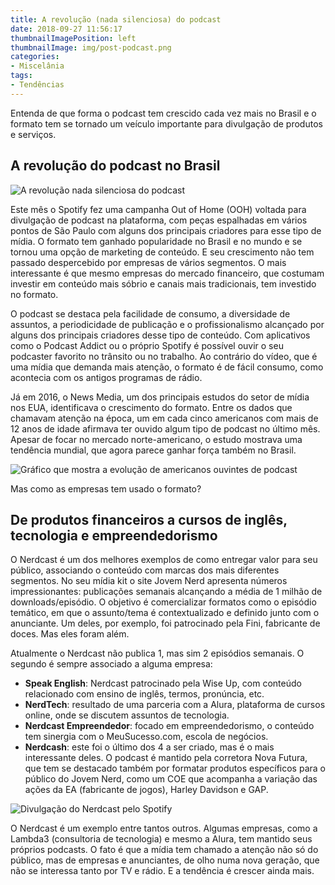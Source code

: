 ```yaml
---
title: A revolução (nada silenciosa) do podcast
date: 2018-09-27 11:56:17
thumbnailImagePosition: left
thumbnailImage: img/post-podcast.png
categories:
- Miscelânia
tags:
- Tendências
---
```


Entenda de que forma o podcast tem crescido cada vez mais no Brasil e o formato tem se tornado um veículo importante para divulgação de produtos e serviços.

<!--more-->

## A revolução do podcast no Brasil

![A revolução nada silenciosa do podcast](../../img/post-podcast.png "O crescimento do podcast")

Este mês o Spotify fez uma campanha Out of Home (OOH) voltada para divulgação de podcast na plataforma, com peças espalhadas em vários pontos de São Paulo com alguns dos principais criadores para esse tipo de mídia. O formato tem ganhado popularidade no Brasil e no mundo e se tornou uma opção de marketing de conteúdo. E seu crescimento não tem passado despercebido por empresas de vários segmentos. O mais interessante é que mesmo empresas do mercado financeiro, que costumam investir em conteúdo mais sóbrio e canais mais tradicionais, tem investido no formato.

O podcast se destaca pela facilidade de consumo, a diversidade de assuntos, a periodicidade de publicação e o profissionalismo alcançado por alguns dos principais criadores desse tipo de conteúdo. Com aplicativos como o Podcast Addict ou o próprio Spotify é possível ouvir o seu podcaster favorito no trânsito ou no trabalho. Ao contrário do vídeo, que é uma mídia que demanda mais atenção, o formato é de fácil consumo, como acontecia com os antigos programas de rádio.

Já em 2016, o News Media, um dos principais estudos do setor de mídia nos EUA, identificava o crescimento do formato. Entre os dados que chamavam atenção na época, um em cada cinco americanos com mais de 12 anos de idade afirmava ter ouvido algum tipo de podcast no último mês. Apesar de focar no mercado norte-americano, o estudo mostrava uma tendência mundial, que agora parece ganhar força também no Brasil.

![Gráfico que mostra a evolução de americanos ouvintes de podcast](../../img/podcastspew.jpg "Crescimento do percentual de americanos que ouviu podcast no último mês")

Mas como as empresas tem usado o formato?

## De produtos financeiros a cursos de inglês, tecnologia e empreendedorismo

O Nerdcast é um dos melhores exemplos de como entregar valor para seu público, associando o conteúdo com marcas dos mais diferentes segmentos. No seu mídia kit o site Jovem Nerd apresenta números impressionantes: publicações semanais alcançando a média de 1 milhão de downloads/episódio. O objetivo é comercializar formatos como o episódio temático, em que o assunto/tema é contextualizado e definido junto com o anunciante. Um deles, por exemplo, foi patrocinado pela Fini, fabricante de doces. Mas eles foram além.

Atualmente o Nerdcast não publica 1, mas sim 2 episódios semanais. O segundo é sempre associado a alguma empresa:

* **Speak English**: Nerdcast patrocinado pela Wise Up, com conteúdo relacionado com ensino de inglês, termos, pronúncia, etc.
* **NerdTech**: resultado de uma parceria com a Alura, plataforma de cursos online, onde se discutem assuntos de tecnologia.
* **Nerdcast Empreendedor**: focado em empreendedorismo, o conteúdo tem sinergia com o MeuSucesso.com, escola de negócios.
* **Nerdcash**: este foi o último dos 4 a ser criado, mas é o mais interessante deles. O podcast é mantido pela corretora Nova Futura, que tem se destacado também por formatar produtos específicos para o público do Jovem Nerd, como um COE que acompanha a variação das ações da EA (fabricante de jogos), Harley Davidson e GAP.

![Divulgação do Nerdcast pelo Spotify](../../img/spotify-nerdcast.jpg "Peça publicitária do Spotify divulgando o Nerdcast")

O Nerdcast é um exemplo entre tantos outros. Algumas empresas, como a Lambda3 (consultoria de tecnologia) e mesmo a Alura, tem mantido seus próprios podcasts. O fato é que a mídia tem chamado a atenção não só do público, mas de empresas e anunciantes, de olho numa nova geração, que não se interessa tanto por TV e rádio. E a tendência é crescer ainda mais.